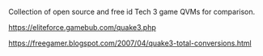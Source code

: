 Collection of open source and free id Tech 3 game QVMs for comparison.

https://eliteforce.gamebub.com/quake3.php

https://freegamer.blogspot.com/2007/04/quake3-total-conversions.html

